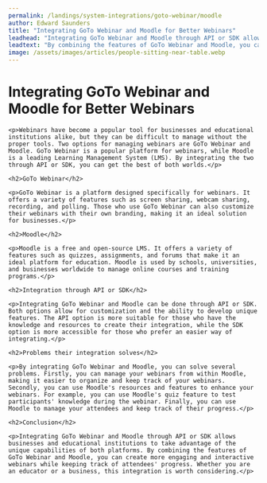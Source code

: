 ```yaml
---
permalink: /landings/system-integrations/goto-webinar/moodle
author: Edward Saunders
title: "Integrating GoTo Webinar and Moodle for Better Webinars"
leadhead: "Integrating GoTo Webinar and Moodle through API or SDK allows businesses and educational institutions to take advantage of the unique capabilities of both platforms"
leadtext: "By combining the features of GoTo Webinar and Moodle, you can create more engaging and interactive webinars while keeping track of attendees' progress. Whether you are an educator or a business, this integration is worth considering."
image: /assets/images/articles/people-sitting-near-table.webp
---
```

<div class="arttext">	<h1>Integrating GoTo Webinar and Moodle for Better Webinars</h1>

	<p>Webinars have become a popular tool for businesses and educational institutions alike, but they can be difficult to manage without the proper tools. Two options for managing webinars are GoTo Webinar and Moodle. GoTo Webinar is a popular platform for webinars, while Moodle is a leading Learning Management System (LMS). By integrating the two through API or SDK, you can get the best of both worlds.</p>

	<h2>GoTo Webinar</h2>

	<p>GoTo Webinar is a platform designed specifically for webinars. It offers a variety of features such as screen sharing, webcam sharing, recording, and polling. Those who use GoTo Webinar can also customize their webinars with their own branding, making it an ideal solution for businesses.</p>

	<h2>Moodle</h2>

	<p>Moodle is a free and open-source LMS. It offers a variety of features such as quizzes, assignments, and forums that make it an ideal platform for education. Moodle is used by schools, universities, and businesses worldwide to manage online courses and training programs.</p>

	<h2>Integration through API or SDK</h2>
	
	<p>Integrating GoTo Webinar and Moodle can be done through API or SDK. Both options allow for customization and the ability to develop unique features. The API option is more suitable for those who have the knowledge and resources to create their integration, while the SDK option is more accessible for those who prefer an easier way of integrating.</p>

	<h2>Problems their integration solves</h2>

	<p>By integrating GoTo Webinar and Moodle, you can solve several problems. Firstly, you can manage your webinars from within Moodle, making it easier to organize and keep track of your webinars. Secondly, you can use Moodle's resources and features to enhance your webinars. For example, you can use Moodle's quiz feature to test participants' knowledge during the webinar. Finally, you can use Moodle to manage your attendees and keep track of their progress.</p>

	<h2>Conclusion</h2>

	<p>Integrating GoTo Webinar and Moodle through API or SDK allows businesses and educational institutions to take advantage of the unique capabilities of both platforms. By combining the features of GoTo Webinar and Moodle, you can create more engaging and interactive webinars while keeping track of attendees' progress. Whether you are an educator or a business, this integration is worth considering.</p>
</div>
